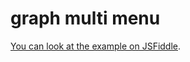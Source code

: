 # graph multi menu

[You can look at the example on JSFiddle](https://jsfiddle.net/kuzroman/ubztjocs/).


